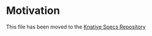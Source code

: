 # Motivation

This file has been moved to the [Knative Specs Repository](https://github.com/knative/specs/blob/main/specs/serving/motivation.md)
